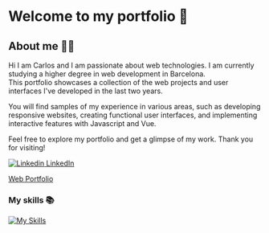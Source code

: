 <!--
**CarlosTarriasDiazWeb/CarlosTarriasDiazWeb** is a ✨ _special_ ✨ repository because its `README.md` (this file) appears on your GitHub profile.

Here are some ideas to get you started:

- 🔭 I’m currently working on ...
- 🌱 I’m currently learning ...
- 👯 I’m looking to collaborate on ...
- 🤔 I’m looking for help with ...
- 💬 Ask me about ...
- 📫 How to reach me: ...
- 😄 Pronouns: ...
- ⚡ Fun fact: ...
-->

# Welcome to my portfolio 🚀

## About me 👨‍💻
Hi I am Carlos and I am passionate about web technologies. I am currently studying a higher degree in web development in Barcelona.  
This portfolio showcases a collection of the web projects and user interfaces I've developed in the last two years.  

You will find samples of my experience in various areas, such as developing responsive websites, creating functional user interfaces, and implementing interactive features with Javascript and Vue.

Feel free to explore my portfolio and get a glimpse of my work. Thank you for visiting!

[![Linkedin](https://i.stack.imgur.com/gVE0j.png) LinkedIn](https://www.linkedin.com/in/carlostarrias/)
&nbsp;

[Web Portfolio](https://web-portfolio-astro.vercel.app/)

### My skills 📚
[![My Skills](https://skillicons.dev/icons?i=html,css,js,vue,kotlin,postgres,nodejs)](https://skillicons.dev)



